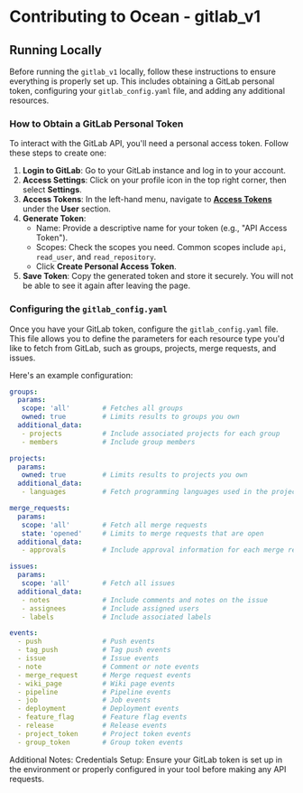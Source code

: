 # Contributing to Ocean - gitlab_v1

## Running Locally

Before running the `gitlab_v1` locally, follow these instructions to ensure everything is properly set up. This includes obtaining a GitLab personal token, configuring your `gitlab_config.yaml` file, and adding any additional resources.

### How to Obtain a GitLab Personal Token

To interact with the GitLab API, you'll need a personal access token. Follow these steps to create one:

1. **Login to GitLab**: Go to your GitLab instance and log in to your account.
2. **Access Settings**: Click on your profile icon in the top right corner, then select **Settings**.
3. **Access Tokens**: In the left-hand menu, navigate to [**Access Tokens**](https://docs.gitlab.com/ee/user/profile/personal_access_tokens.html) under the **User** section.
4. **Generate Token**:
   - Name: Provide a descriptive name for your token (e.g., "API Access Token").
   - Scopes: Check the scopes you need. Common scopes include `api`, `read_user`, and `read_repository`.
   - Click **Create Personal Access Token**.
5. **Save Token**: Copy the generated token and store it securely. You will not be able to see it again after leaving the page.

### Configuring the `gitlab_config.yaml`

Once you have your GitLab token, configure the `gitlab_config.yaml` file. This file allows you to define the parameters for each resource type you'd like to fetch from GitLab, such as groups, projects, merge requests, and issues.

Here's an example configuration:

```yaml
groups:
  params:
   scope: 'all'        # Fetches all groups
   owned: true         # Limits results to groups you own
  additional_data:
   - projects          # Include associated projects for each group
   - members           # Include group members

projects:
  params:
   owned: true         # Limits results to projects you own
  additional_data:
   - languages         # Fetch programming languages used in the project

merge_requests:
  params:
   scope: 'all'        # Fetch all merge requests
   state: 'opened'     # Limits to merge requests that are open
  additional_data:
   - approvals         # Include approval information for each merge request

issues:
  params:
   scope: 'all'        # Fetch all issues
  additional_data:
   - notes             # Include comments and notes on the issue
   - assignees         # Include assigned users
   - labels            # Include associated labels

events:
  - push               # Push events
  - tag_push           # Tag push events
  - issue              # Issue events
  - note               # Comment or note events
  - merge_request      # Merge request events
  - wiki_page          # Wiki page events
  - pipeline           # Pipeline events
  - job                # Job events
  - deployment         # Deployment events
  - feature_flag       # Feature flag events
  - release            # Release events
  - project_token      # Project token events
  - group_token        # Group token events
```
Additional Notes:
Credentials Setup: Ensure your GitLab token is set up in the environment or properly configured in your tool before making any API requests.
